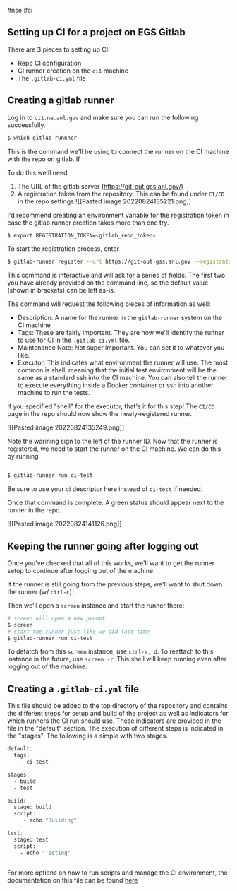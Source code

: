 #nse #ci

## Setting up CI for a project on EGS Gitlab

There are 3 pieces to setting up CI:
  - Repo CI configuration
  - CI runner creation on the `ci1` machine
  - The `.gitlab-ci.yml` file

## Creating a gitlab runner

Log in to `ci1.ne.anl.gov` and make sure you can run the following successfully.

```bash
$ which gitlab-runnner
```

This is the command we'll be using to connect the runner on the CI machine with the repo on gitlab. If 

To do this we'll need 

1. The URL of the gitlab server (https://git-out.gss.anl.gov/)
2. A registration token from the repository. This can be found under `CI/CD` in the repo settings
![[Pasted image 20220824135221.png]]

I'd recommend creating an environment variable for the registration token in case the gitlab runner creation takes more than one try.

```bash
$ export REGISTRATION_TOKEN=<gitlab_repo_token>
```

To start the registration process, enter

```bash
$ gitlab-runner register --url https://git-out.gss.anl.gov --registration-token $REGISTRATION_TOKEN
```

This command is interactive and will ask for a series of fields. The first two you have already provided on the command line, so the default value (shown in brackets) can be left as-is.

The command will request the following pieces of information as well:

- Description: A name for the runner in the `gitlab-runner` system on the CI machine
- Tags: These are fairly important. They are how we'll identify the runner to use for CI in the `.gitlab-ci.yml` file.
- Maintenance Note: Not super important. You can set it to whatever you like.
- Executor: This indicates what environment the runner will use. The most common is shell, meaning that the initial test environment will be the same as a standard ssh into the CI machine. You can also tell the runner to execute everything inside a Docker container or ssh into another machine to run the tests.

If you specified "shell" for the executor, that's it for this step! The `CI/CD` page in the repo should now show the newly-registered runner.

![[Pasted image 20220824135249.png]]

Note the warining sign to the left of the runner ID. Now that the runner is registered, we need to start the runner on the CI machine. We can do this by running

```bash

$ gitlab-runner run ci-test
```

Be sure to use your ci descriptor here instead of `ci-test` if needed. 

Once that command is complete. A green status should appear next to the runner in the repo.

![[Pasted image 20220824141126.png]]


## Keeping the runner going after logging out

Once you've checked that all of this works, we'll want to get the runner setup to continue after logging out of the machine.

If the runner is still going from the previous steps, we'll want to shut down the runner (w/ `ctrl-c`).

Then we'll open a `screen` instance and start the runner there:

```bash
# screen will open a new prompt
$ screen
# start the runner just like we did last time
$ gitlab-runner run ci-test
```

To detatch from this `screen` instance, use `ctrl-a, d`. To reattach to this instance in the future, use `screen -r`. This shell will keep running even after logging out of the machine.

## Creating a `.gitlab-ci.yml` file

This file should be added to the top directory of the repository and contains the different steps for setup and build of the project as well as indicators for which runners the CI run should use. These indicators are provided in the file in the "default" section. The execution of different steps is indicated in the "stages". The following is a simple with two stages.

```sh
default:
  tags:
    - ci-test

stages:
  - build
  - test

build:
  stage: build
  script:
	 - echo "Building"

test:
  stage: test
  script:
    - echo "Testing"
    
```
For more options on how to run scripts and manage the CI environment, the documentation on this file can be found [here](https://docs.gitlab.com/ee/ci/yaml/gitlab_ci_yaml.html)
